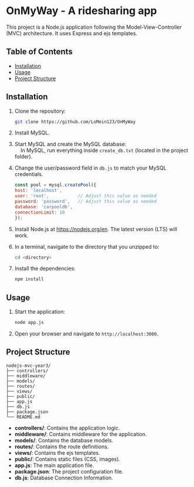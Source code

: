 # OnMyWay - A ridesharing app

This project is a Node.js application following the Model-View-Controller (MVC) architecture. It uses Express and ejs templates.

## Table of Contents

- [Installation](#installation)
- [Usage](#usage)
- [Project Structure](#project-structure)

## Installation

1. Clone the repository:
    ```sh
    git clone https://github.com/LoMein123/OnMyWay
    ```

2. Install MySQL.

3. Start MySQL and create the MySQL database:\
&nbsp;&nbsp;&nbsp;&nbsp;In MySQL, run everything inside `create_db.txt` (located in the project folder).

4. Change the user/password field in `db.js` to match your MySQL credentials.
    ```js
    const pool = mysql.createPool({
    host: 'localhost',
    user: 'root',           // Adjust this value as needed
    password: 'password',   // Adjust this value as needed
    database: 'carpooldb',  
    connectionLimit: 10
    });
    ```

5. Install Node.js at https://nodejs.org/en.  The latest version (LTS) will work.

6. In a terminal, navigate to the directory that you unzipped to:
    ```sh
    cd <directory>
    ```

7. Install the dependencies:
    ```sh
    npm install
    ```

## Usage

1. Start the application:
    ```sh
    node app.js
    ```
2. Open your browser and navigate to `http://localhost:3000`.

## Project Structure

```
nodejs-mvc-year3/
├── controllers/
├── middleware/
├── models/
├── routes/
├── views/
├── public/
├── app.js
├── db.js
├── package.json
└── README.md
```

- **controllers/**: Contains the application logic.
- **middleware/**: Contains middleware for the application.
- **models/**: Contains the database models.
- **routes/**: Contains the route definitions.
- **views/**: Contains the ejs templates.
- **public/**: Contains static files (CSS, images).
- **app.js**: The main application file.
- **package.json**: The project configuration file.
- **db.js**: Database Connection Information.